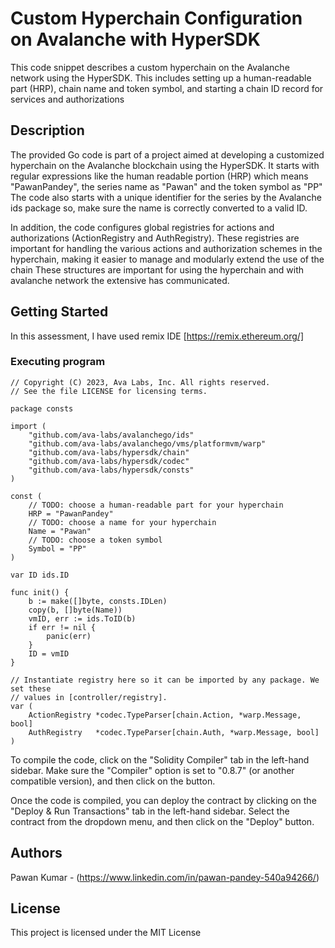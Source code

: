 # Custom Hyperchain Configuration on Avalanche with HyperSDK

This code snippet describes a custom hyperchain on the Avalanche network using the HyperSDK. This includes setting up a human-readable part (HRP), chain name and token symbol, and starting a chain ID record for services and authorizations

## Description

The provided Go code is part of a project aimed at developing a customized hyperchain on the Avalanche blockchain using the HyperSDK. It starts with regular expressions like the human readable portion (HRP) which means "PawanPandey", the series name as "Pawan" and the token symbol as "PP" The code also starts with a unique identifier for the series by the Avalanche ids package so, make sure the name is correctly converted to a valid ID.

In addition, the code configures global registries for actions and authorizations (ActionRegistry and AuthRegistry). These registries are important for handling the various actions and authorization schemes in the hyperchain, making it easier to manage and modularly extend the use of the chain These structures are important for using the hyperchain and with avalanche network the extensive has communicated.

## Getting Started

In this assessment, I have used remix IDE [https://remix.ethereum.org/]

### Executing program
```
// Copyright (C) 2023, Ava Labs, Inc. All rights reserved.
// See the file LICENSE for licensing terms.

package consts

import (
	"github.com/ava-labs/avalanchego/ids"
	"github.com/ava-labs/avalanchego/vms/platformvm/warp"
	"github.com/ava-labs/hypersdk/chain"
	"github.com/ava-labs/hypersdk/codec"
	"github.com/ava-labs/hypersdk/consts"
)

const (
	// TODO: choose a human-readable part for your hyperchain
	HRP = "PawanPandey"
	// TODO: choose a name for your hyperchain
	Name = "Pawan"
	// TODO: choose a token symbol
	Symbol = "PP"
)

var ID ids.ID

func init() {
	b := make([]byte, consts.IDLen)
	copy(b, []byte(Name))
	vmID, err := ids.ToID(b)
	if err != nil {
		panic(err)
	}
	ID = vmID
}

// Instantiate registry here so it can be imported by any package. We set these
// values in [controller/registry].
var (
	ActionRegistry *codec.TypeParser[chain.Action, *warp.Message, bool]
	AuthRegistry   *codec.TypeParser[chain.Auth, *warp.Message, bool]
)
```
To compile the code, click on the "Solidity Compiler" tab in the left-hand sidebar. Make sure the "Compiler" option is set to "0.8.7" (or another compatible version), and then click on the button.

Once the code is compiled, you can deploy the contract by clicking on the "Deploy & Run Transactions" tab in the left-hand sidebar. Select the contract from the dropdown menu, and then click on the "Deploy" button.

## Authors

Pawan Kumar - (https://www.linkedin.com/in/pawan-pandey-540a94266/)


## License

This project is licensed under the MIT License

